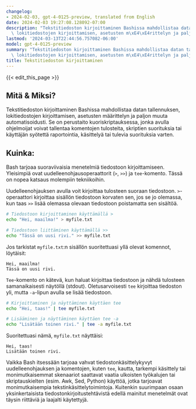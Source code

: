 ```yaml
---
changelog:
- 2024-02-03, gpt-4-0125-preview, translated from English
date: 2024-02-03 19:27:08.128092-07:00
description: "Tekstitiedoston kirjoittaminen Bashissa mahdollistaa datan tallennuksen,\
  \ lokitiedostojen kirjoittamisen, asetusten m\xE4\xE4rittelyn ja paljon muuta\u2026"
lastmod: '2024-03-13T22:44:56.757082-06:00'
model: gpt-4-0125-preview
summary: "Tekstitiedoston kirjoittaminen Bashissa mahdollistaa datan tallennuksen,\
  \ lokitiedostojen kirjoittamisen, asetusten m\xE4\xE4rittelyn ja paljon muuta\u2026"
title: Tekstitiedoston kirjoittaminen
---
```


{{< edit_this_page >}}

## Mitä & Miksi?

Tekstitiedoston kirjoittaminen Bashissa mahdollistaa datan tallennuksen, lokitiedostojen kirjoittamisen, asetusten määrittelyn ja paljon muuta automatisoidusti. Se on perustaito kuoriskriptauksessa, jonka avulla ohjelmoijat voivat tallentaa komentojen tulosteita, skriptien suorituksia tai käyttäjän syötettä raportointia, käsittelyä tai tulevia suorituksia varten.

## Kuinka:

Bash tarjoaa suoraviivaisia menetelmiä tiedostoon kirjoittamiseen. Yleisimpiä ovat uudelleenohjausoperaattorit (`>`, `>>`) ja `tee`-komento. Tässä on nopea katsaus molempiin tekniikoihin.

Uudelleenohjauksen avulla voit kirjoittaa tulosteen suoraan tiedostoon. `>`-operaattori kirjoittaa sisällön tiedostoon korvaten sen, jos se jo olemassa, kun taas `>>` lisää olemassa olevaan tiedostoon poistamatta sen sisältöä.

```bash
# Tiedostoon kirjoittaminen käyttämällä >
echo "Hei, maailma!" > myfile.txt

# Tiedostoon liittäminen käyttämällä >>
echo "Tässä on uusi rivi." >> myfile.txt
```

Jos tarkistat `myfile.txt`:n sisällön suoritettuasi yllä olevat komennot, löytäisit:

```
Hei, maailma!
Tässä on uusi rivi.
```

`Tee`-komento on kätevä, kun haluat kirjoittaa tiedostoon ja nähdä tulosteen samanaikaisesti näytöllä (stdout). Oletusarvoisesti `tee` kirjoittaa tiedoston yli, mutta `-a`-lipun avulla se lisää tiedostoon.

```bash
# Kirjoittaminen ja näyttäminen käyttäen tee
echo "Hei, taas!" | tee myfile.txt

# Lisääminen ja näyttäminen käyttäen tee -a
echo "Lisätään toinen rivi." | tee -a myfile.txt
```

Suoritettuasi nämä, `myfile.txt` näyttäisi:

```
Hei, taas!
Lisätään toinen rivi.
```

Vaikka Bash itsessään tarjoaa vahvat tiedostonkäsittelykyvyt uudelleenohjauksen ja komentojen, kuten `tee`, kautta, tarkempi käsittely tai monimutkaisemmat skenaariot saattavat vaatia ulkoisten työkalujen tai skriptauskielten (esim. Awk, Sed, Python) käyttöä, jotka tarjoavat monimutkaisempia tekstinkäsittelytoimintoja. Kuitenkin suurimpaan osaan yksinkertaisista tiedostonkirjoitustehtävistä edellä mainitut menetelmät ovat täysin riittäviä ja laajalti käytettyjä.
